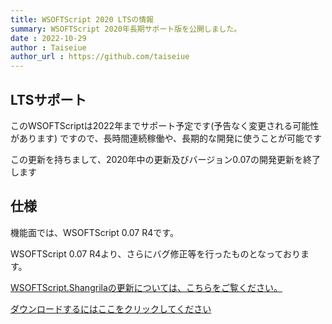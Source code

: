 ```yaml
---
title: WSOFTScript 2020 LTSの情報
summary: WSOFTScript 2020年長期サポート版を公開しました。
date : 2022-10-29
author : Taiseiue
author_url : https://github.com/taiseiue
---
```

## LTSサポート
このWSOFTScriptは2022年までサポート予定です(予告なく変更される可能性があります)
ですので、長時間連続稼働や、長期的な開発に使うことが可能です

この更新を持ちまして、2020年中の更新及びバージョン0.07の開発更新を終了します

## 仕様
機能面では、WSOFTScript 0.07 R4です。

WSOFTScript 0.07 R4より、さらにバグ修正等を行ったものとなっております。

[WSOFTScript.Shangrilaの更新については、こちらをご覧ください。](./shangrila-2020-lts)

[ダウンロードするにはここをクリックしてください](https://download.wsoft.ws/WS00064)